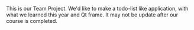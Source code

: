 This is our Team Project.
We'd like to make a todo-list like application,
with what we learned this year and Qt frame.
It may not be update after our course is completed.
